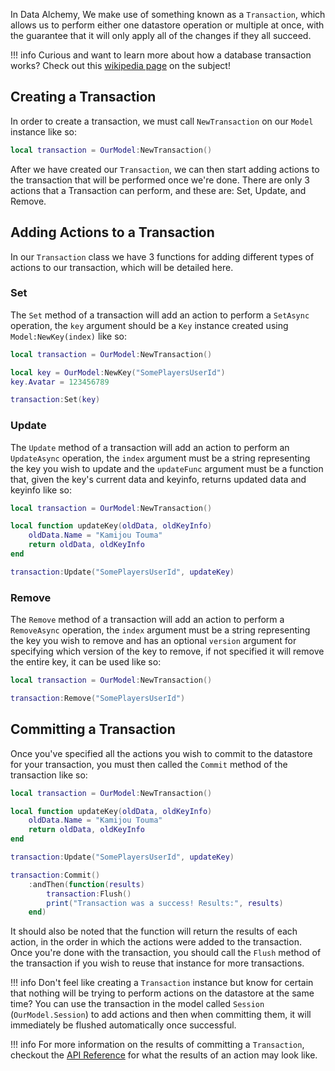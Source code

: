 In Data Alchemy, We make use of something known as a `Transaction`, which allows us to perform either one datastore operation or multiple at once, with the guarantee that it will only apply all of the changes if they all succeed.

!!! info
    Curious and want to learn more about how a database transaction works? Check out this [wikipedia page](https://en.wikipedia.org/wiki/Database_transaction) on the subject!

## Creating a Transaction

In order to create a transaction, we must call `NewTransaction` on our `Model` instance like so:

```lua
local transaction = OurModel:NewTransaction()
```

After we have created our `Transaction`, we can then start adding actions to the transaction that will be performed once we're done. There are only 3 actions that a Transaction can perform, and these are: Set, Update, and Remove.

## Adding Actions to a Transaction

In our `Transaction` class we have 3 functions for adding different types of actions to our transaction, which will be detailed here.

### Set

The `Set` method of a transaction will add an action to perform a `SetAsync` operation, the `key` argument should be a `Key` instance created using `Model:NewKey(index)` like so:

```lua
local transaction = OurModel:NewTransaction()

local key = OurModel:NewKey("SomePlayersUserId")
key.Avatar = 123456789

transaction:Set(key)
```

### Update

The `Update` method of a transaction will add an action to perform an `UpdateAsync` operation, the `index` argument must be a string representing the key you wish to update and the `updateFunc` argument must be a function that, given the key's current data and keyinfo, returns updated data and keyinfo like so:

```lua
local transaction = OurModel:NewTransaction()

local function updateKey(oldData, oldKeyInfo)
    oldData.Name = "Kamijou Touma"
    return oldData, oldKeyInfo
end

transaction:Update("SomePlayersUserId", updateKey)
```

### Remove

The `Remove` method of a transaction will add an action to perform a `RemoveAsync` operation, the `index` argument must be a string representing the key you wish to remove and has an optional `version` argument for specifying which version of the key to remove, if not specified it will remove the entire key, it can be used like so:

```lua
local transaction = OurModel:NewTransaction()

transaction:Remove("SomePlayersUserId")
```

## Committing a Transaction

Once you've specified all the actions you wish to commit to the datastore for your transaction, you must then called the `Commit` method of the transaction like so:

```lua
local transaction = OurModel:NewTransaction()

local function updateKey(oldData, oldKeyInfo)
    oldData.Name = "Kamijou Touma"
    return oldData, oldKeyInfo
end

transaction:Update("SomePlayersUserId", updateKey)

transaction:Commit()
    :andThen(function(results)
        transaction:Flush()
        print("Transaction was a success! Results:", results)
    end)
```

It should also be noted that the function will return the results of each action, in the order in which the actions were added to the transaction. Once you're done with the transaction, you should call the `Flush` method of the transaction if you wish to reuse that instance for more transactions.

!!! info
    Don't feel like creating a `Transaction` instance but know for certain that nothing will be trying to perform actions on the datastore at the same time? You can use the transaction in the model called `Session` (`OurModel.Session`) to add actions and then when committing them, it will immediately be flushed automatically once successful.

!!! info
    For more information on the results of committing a `Transaction`, checkout the [API Reference](../../api-reference#transactioncommit) for what the results of an action may look like.